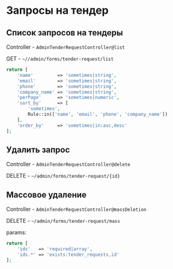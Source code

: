 # Запросы на тендер


## Список запросов на тендеры
Controller - `AdminTenderRequestController@list`

GET - `~//admin/forms/tender-request/list`


```php
return [
    'name'         => 'sometimes|string',
    'email'        => 'sometimes|string',
    'phone'        => 'sometimes|string',
    'company_name' => 'sometimes|string',
    'perPage'      => 'sometimes|numeric',
    'sort_by'      => [
        'sometimes',
        Rule::in(['name', 'email', 'phone', 'company_name'])
    ],
    'order_by'     => 'sometimes|in:asc,desc'
];
```


## Удалить запрос
Controller - `AdminTenderRequestController@delete`

DELETE - `~/admin/forms/tender-request/{id}`

## Массовое удаление
Controller - `AdminTenderRequestController@massDeletion`

DELETE - `~/admin/forms/tender-request/mass`

params:

```php
return [
    'ids'   => 'required|array',
    'ids.*' => 'exists:tender_requests,id'
];
```

